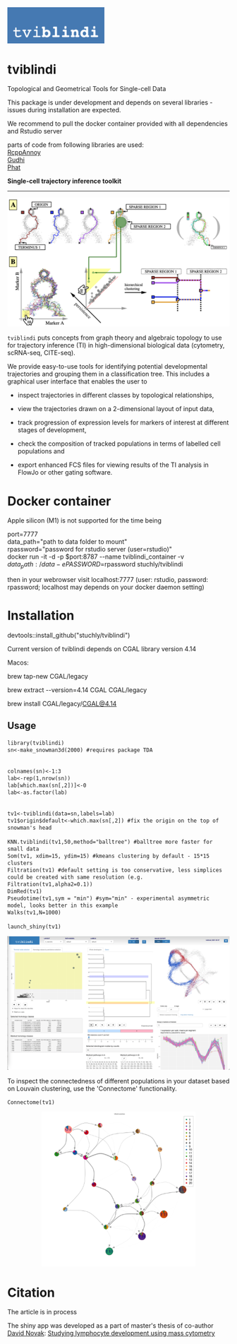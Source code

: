 <img src="vignettes/tviblindi_logo.png" width=220>

# tviblindi
Topological and Geometrical Tools for Single-cell Data

This package is under development and depends on several libraries - issues during installation are expected.

We recommend to pull the docker container provided with all dependencies and Rstudio server

parts of code from following libraries are used:\
[RcppAnnoy](https://cran.r-project.org/web/packages/RcppAnnoy/index.html)\
[Gudhi](https://gudhi.inria.fr)\
[Phat](https://www.sciencedirect.com/science/article/pii/S0747717116300098)

**Single-cell trajectory inference toolkit**

- - - - -

<kbd>
  <img src="vignettes/tviblindi_workflow.png">
</kbd>



`tviblindi` puts concepts from graph theory and algebraic topology to use for trajectory inference (TI) in high-dimensional biological data (cytometry, scRNA-seq, CITE-seq).

We provide easy-to-use tools for identifying potential developmental trajectories and grouping them in a classification tree.
This includes a graphical user interface that enables the user to

* inspect trajectories in different classes by topological relationships,

* view the trajectories drawn on a 2-dimensional layout of input data,

* track progression of expression levels for markers of interest at different stages of development,

* check the composition of tracked populations in terms of labelled cell populations and

* export enhanced FCS files for viewing results of the TI analysis in FlowJo or other gating software.

# Docker container
Apple silicon (M1) is not supported for the time being

port=7777\
data_path="path to data folder to mount"\
rpassword="password for rstudio server (user=rstudio)"\
docker run -it -d -p $port:8787 --name tviblindi_container -v $data_path:/data -e PASSWORD=$rpassword stuchly/tviblindi

then in your webrowser visit localhost:7777 (user: rstudio, password: rpassword; localhost may depends on your docker daemon setting)


# Installation 
devtools::install_github("stuchly/tviblindi")

Current version of tviblindi depends on CGAL library version 4.14

Macos:

brew tap-new CGAL/legacy   

brew extract --version=4.14 CGAL CGAL/legacy

brew install CGAL/legacy/CGAL@4.14  



## Usage


```
library(tviblindi)
sn<-make_snowman3d(2000) #requires package TDA


colnames(sn)<-1:3
lab<-rep(1,nrow(sn))
lab[which.max(sn[,2])]<-0
lab<-as.factor(lab)


tv1<-tviblindi(data=sn,labels=lab)
tv1$origin$default<-which.max(sn[,2]) #fix the origin on the top of snowman's head

KNN.tviblindi(tv1,50,method="balltree") #balltree more faster for small data
Som(tv1, xdim=15, ydim=15) #kmeans clustering by default - 15*15 clusters
Filtration(tv1) #default setting is too conservative, less simplices could be created with same resolution (e.g. Filtration(tv1,alpha2=0.1))
DimRed(tv1)
Pseudotime(tv1,sym = "min") #sym="min" - experimental asymmetric model, looks better in this example
Walks(tv1,N=1000)

launch_shiny(tv1)
```


<kbd>
  <img src="vignettes/tviblindi_gui.png">
</kbd>

To inspect the connectedness of different populations in your dataset based on Louvain clustering, use the 'Connectome' functionality.

```
Connectome(tv1)
```

<center>
<kbd>
  <img src="vignettes/connectome.png" width=350>
</kbd>
</center>



# Citation
The article is in process

The shiny app was developed as a part of master's thesis of co-author [David Novak](https://github.com/davnovak):  [Studying lymphocyte development using mass cytometry](https://dspace.cuni.cz/handle/20.500.11956/119793?locale-attribute=en)
